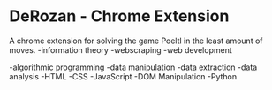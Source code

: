 # DeRozan - Chrome Extension
A chrome extension for solving the game Poeltl in the least amount of moves.
  -information theory
  -webscraping
  -web development

  -algorithmic programming
  -data manipulation
  -data extraction
  -data analysis
  -HTML
  -CSS
  -JavaScript
  -DOM Manipulation
  -Python

